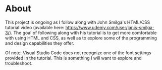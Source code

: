 # About

This project is ongoing as I follow along with John Smilga's HTML/CSS tutorial video (available here: https://www.udemy.com/user/janis-smilga-3/). The goal of following along with his tutorial is to get more comfortable with using HTML and CSS, as well as to explore some of the programming and design capabilities they offer.

Of note: Visual Studio Code does not recognize one of the font settings provided in the tutorial. This is something I will want to explore and troubleshoot.
